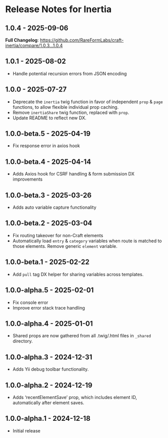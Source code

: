 # Release Notes for Inertia

## 1.0.4 - 2025-09-06

**Full Changelog**: https://github.com/RareFormLabs/craft-inertia/compare/1.0.3...1.0.4

## 1.0.1 - 2025-08-02

- Handle potential recursion errors from JSON encoding

## 1.0.0 - 2025-07-27

- Deprecate the `inertia` twig function in favor of independent `prop` & `page` functions, to allow flexible individual prop caching.
- Remove `inertiaShare` twig function, replaced with `prop`.
- Update README to reflect new DX.

## 1.0.0-beta.5 - 2025-04-19

- Fix response error in axios hook

## 1.0.0-beta.4 - 2025-04-14

- Adds Axios hook for CSRF handling & form submission DX improvements

## 1.0.0-beta.3 - 2025-03-26

- Adds auto variable capture functionality

## 1.0.0-beta.2 - 2025-03-04

- Fix routing takeover for non-Craft elements
- Automatically load `entry` & `category` variables when route is matched to those elements. Remove generic `element` variable.

## 1.0.0-beta.1 - 2025-02-22

- Add `pull` tag DX helper for sharing variables across templates.

## 1.0.0-alpha.5 - 2025-02-01

- Fix console error
- Improve error stack trace handling

## 1.0.0-alpha.4 - 2025-01-01

- Shared props are now gathered from all .twig/.html files in `_shared` directory.

## 1.0.0-alpha.3 - 2024-12-31

- Adds Yii debug toolbar functionality.

## 1.0.0-alpha.2 - 2024-12-19

- Adds ‘recentElementSave’ prop, which includes element ID, automatically after element saves.

## 1.0.0-alpha.1 - 2024-12-18

- Initial release
